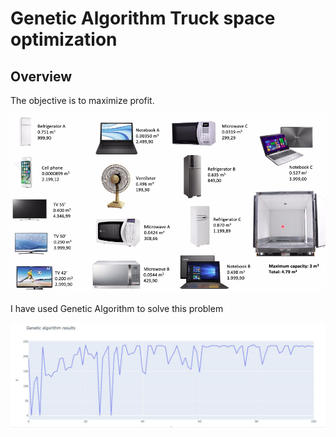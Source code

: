 # Genetic Algorithm Truck space optimization

## Overview

The objective is to maximize profit.

<p align="center">
   <img src="optimization.png">
</p>

I have used Genetic Algorithm to solve this problem

<p align="center">
   <img src="GA_results.jpg">
</p>
